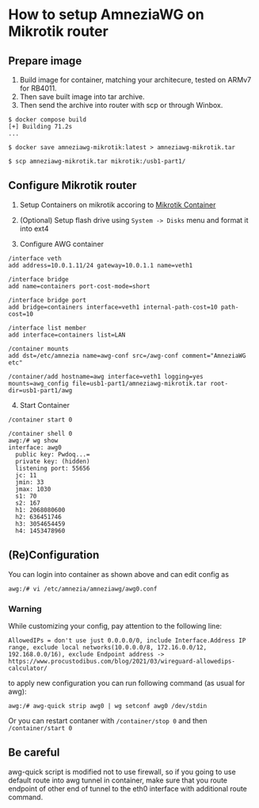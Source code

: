 # How to setup AmneziaWG on Mikrotik router

## Prepare image

1. Build image for container, matching your architecure, tested on ARMv7 for RB4011.
2. Then save built image into tar archive.
3. Then send the archive into router with scp or through Winbox.

```shell
$ docker compose build
[+] Building 71.2s
...

$ docker save amneziawg-mikrotik:latest > amneziawg-mikrotik.tar

$ scp amneziawg-mikrotik.tar mikrotik:/usb1-part1/
```

## Configure Mikrotik router

1. Setup Containers on mikrotik accoring to [Mikrotik Container](https://help.mikrotik.com/docs/display/ROS/Container)

2. (Optional) Setup flash drive using `System -> Disks` menu and format it into ext4

3. Configure AWG container

```shell
/interface veth
add address=10.0.1.11/24 gateway=10.0.1.1 name=veth1

/interface bridge
add name=containers port-cost-mode=short

/interface bridge port
add bridge=containers interface=veth1 internal-path-cost=10 path-cost=10

/interface list member
add interface=containers list=LAN

/container mounts
add dst=/etc/amnezia name=awg-conf src=/awg-conf comment="AmneziaWG etc"

/container/add hostname=awg interface=veth1 logging=yes mounts=awg_config file=usb1-part1/amneziawg-mikrotik.tar root-dir=usb1-part1/awg
```

4. Start Container

```shell
/container start 0

/container shell 0
awg:/# wg show
interface: awg0
  public key: Pwdoq...=
  private key: (hidden)
  listening port: 55656
  jc: 11
  jmin: 33
  jmax: 1030
  s1: 70
  s2: 167
  h1: 2068080600
  h2: 636451746
  h3: 3054654459
  h4: 1453478960
```

## (Re)Configuration 

You can login into container as shown above and can edit config as 

```shell
awg:/# vi /etc/amnezia/amneziawg/awg0.conf
```

### Warning

While customizing your config, pay attention to the following line:

```
AllowedIPs = don't use just 0.0.0.0/0, include Interface.Address IP range, exclude local networks(10.0.0.0/8, 172.16.0.0/12, 192.168.0.0/16), exclude Endpoint address -> https://www.procustodibus.com/blog/2021/03/wireguard-allowedips-calculator/
```

to apply new configuration you can run following command (as usual for awg):

```shell
awg:/# awg-quick strip awg0 | wg setconf awg0 /dev/stdin
```

Or you can restart contaner with `/container/stop 0` and then `/container/start 0`

## Be careful

awg-quick script is modified not to use firewall, 
so if you going to use default route into awg tunnel in container,
make sure that you route endpoint of other end of tunnel to the eth0 interface with additional route command.
